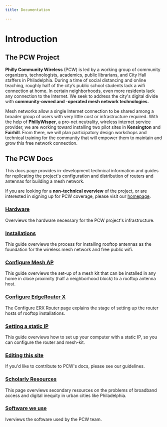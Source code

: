 ```yaml
---
title: Documentation

---
```


# Introduction

## The PCW Project

**Philly Community Wireless** (PCW) is led by a working group of community organizers, technologists, academics, public librarians, and City Hall staffers in Philadelphia. During a time of social distancing and online teaching, roughly half of the city’s public school students lack a wifi connection at home. In certain neighborhoods, even more residents lack any connection to the Internet. We seek to address the city's digital divide with **community-owned and -operated mesh network technologies.**

Mesh networks allow a single Internet connection to be shared among a broader group of users with very little cost or infrastructure required. With the help of **PhillyWisper**, a pro-net neutrality, wireless internet service provider, we are working toward installing two pilot sites in **Kensington** and **Fairhill**. From there, we will plan participatory design workshops and technical training for the community that will empower them to maintain and grow this free network connection.

## The PCW Docs

This docs page provides in-development technical information and guides for replicating the project's configuration and distribution of routers and antennas for building a mesh network.

If you are looking for a **non-technical overview** of the project, or are interested in signing up for PCW coverage, please visit our [homepage](https://phillycommunitywireless.org).

### [Hardware](./installations/hardware/)

Overviews the hardware necessary for the PCW project's infrastructure.

### [Installations](./installations/installations/)

This guide overviews the process for installing rooftop antennas as the foundation for the wireless mesh network and free public wifi.

### [Configure Mesh AP](./device-configs/configure-ap-mesh/)

This guide overviews the set-up of a mesh kit that can be installed in any home in close proximity (half a neighborhood block) to a rooftop antenna host.

### [Configure EdgeRouter X](./device-configs/configure-erx/)

The Configure ERX Router page explains the stage of setting up the router hosts of rooftop installations.

### [Setting a static IP](./device-configs/static-ip/)

This guide overviews how to set up your computer with a static IP, so you can configure the router and mesh-kit.

### [Editing this site](./organization/edit-docs)

If you'd like to contribute to PCW's docs, please see our guidelines.

### [Scholarly Resources](./organization/resources/)

This page overviews secondary resources on the problems of broadband access and digital inequity in urban cities like Philadelphia.

### [Software we use](./organization/tools)

Iverviews the software used by the PCW team.
